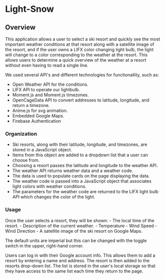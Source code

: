 # Light-Snow

## Overview

This application allows a user to select a ski resort and quickly see the most important weather conditions at that resort along with a satellite image of the resort, and if the user owns a LIFX color changing light bulb, the light will change to a color corresponding to the weather at the resort.  This allows users to determine a quick overview of the weather at a resort without even having to read a single line.


We used several API's and different technologies for functionallity, such as:

- Open Weather API for the conditions.
- LIFX API to operate our lightbulb.
- Moment.js and Moment.js timezones.
- OpenCageData API to convert addresses to latitude, longitude, and return a timezone.
- Anime.js for svg animation.
- Embedded Google Maps.
- Firebase Authentication

### Organization
  
- Ski resorts, along with their latitude, longitude, and timezones, are stored in a JavaScript object.  
- Items from this object are added to a dropdown list that a user can choose from.
- Choosing a resort passes the latitude and longitude to the weather API.
- The weather API returns weather data and a weather code.
- The data is used to populate cards on the page displaying the data.
- The weather code is passed into a JavaScript object that associates light colors with weather conditions.
- The parameters for the weather code are returned to the LIFX light bulb API which changes the color of the light.

### Usage
Once the user selects a resort, they will be shown:
    - The local time of the resort.
    - Description of the current weather.
    - Temperature
    - Wind Speed
    - Wind Direction
    - A satellite image of the ski resort on Google Maps.

The default units are imperial but this can be changed with the toggle switch in the upper, right-hand corner.

Users can log in with their Google account info.  This allows them to add a resort by entering a name and address.  The resort is then added to the resorts drop-down list.  The list is stored in the user's local storage so that they have access to the same list each time they return to the page.




